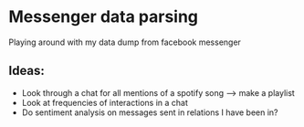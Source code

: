 # Messenger data parsing
Playing around with my data dump from facebook messenger

## Ideas:
- Look through a chat for all mentions of a spotify song --> make a playlist
- Look at frequencies of interactions in a chat
- Do sentiment analysis on messages sent in relations I have been in?
